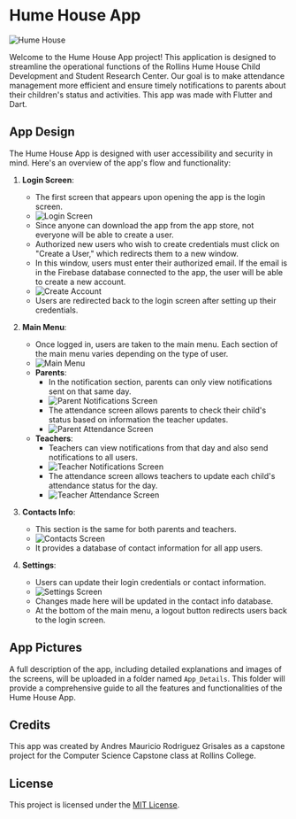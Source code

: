# Hume House App

![Hume House](https://cdn.sanity.io/images/qe2ul2l0/production/699d5cf41699376f80c3b6abf24f3351c5518bb1-2000x1333.jpg?w=1376&q=70&fit=max&auto=format&dpr=2)

Welcome to the Hume House App project! This application is designed to streamline the operational functions of the Rollins Hume House Child Development and Student Research Center. Our goal is to make attendance management more efficient and ensure timely notifications to parents about their children's status and activities. This app was made with Flutter and Dart. 

## App Design

The Hume House App is designed with user accessibility and security in mind. Here's an overview of the app's flow and functionality:

1. **Login Screen**:
   - The first screen that appears upon opening the app is the login screen.
   - ![Login Screen](screenshots/login_screen.png)
   - Since anyone can download the app from the app store, not everyone will be able to create a user.
   - Authorized new users who wish to create credentials must click on "Create a User," which redirects them to a new window.
   - In this window, users must enter their authorized email. If the email is in the Firebase database connected to the app, the user will be able to create a new account.
   - ![Create Account](screenshots/create_account_screen.png)
   - Users are redirected back to the login screen after setting up their credentials.

2. **Main Menu**:
   - Once logged in, users are taken to the main menu. Each section of the main menu varies depending on the type of user.
   - ![Main Menu](screenshots/main_menu_screen.png)
   - **Parents**:
     - In the notification section, parents can only view notifications sent on that same day.
     - ![Parent Notifications Screen](screenshots/parent_notifications_screen.png)
     - The attendance screen allows parents to check their child's status based on information the teacher updates.
     - ![Parent Attendance Screen](screenshots/parent_attendance_screen.png)
   - **Teachers**:
     - Teachers can view notifications from that day and also send notifications to all users.
     - ![Teacher Notifications Screen](screenshots/teacher_notifications_screen.png)
     - The attendance screen allows teachers to update each child's attendance status for the day.
     - ![Teacher Attendance Screen](screenshots/teacher_attendance_screen.png)

3. **Contacts Info**:
   - This section is the same for both parents and teachers.
   - ![Contacts Screen](screenshots/contacts_screen.png)
   - It provides a database of contact information for all app users.

4. **Settings**:
   - Users can update their login credentials or contact information.
   - ![Settings Screen](screenshots/settings_screen.png)
   - Changes made here will be updated in the contact info database.
   - At the bottom of the main menu, a logout button redirects users back to the login screen.

## App Pictures

A full description of the app, including detailed explanations and images of the screens, will be uploaded in a folder named `App_Details`. This folder will provide a comprehensive guide to all the features and functionalities of the Hume House App.

## Credits

This app was created by Andres Mauricio Rodriguez Grisales as a capstone project for the Computer Science Capstone class at Rollins College.

## License

This project is licensed under the [MIT License](LICENSE).

